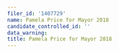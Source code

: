 ```yaml
---
filer_id: '1407729'
name: Pamela Price for Mayor 2018
candidate_controlled_id: ''
data_warning: 
title: Pamela Price for Mayor 2018
---
```

